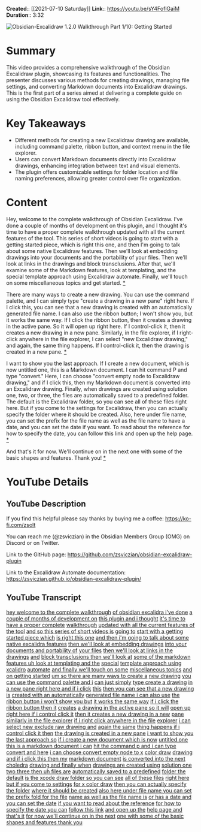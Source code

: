 **Created**:: [[2021-07-10 Saturday]]
**Link**:: https://youtu.be/sY4FoflGaiM
**Duration**:: 3:32

![Obsidian-Excalidraw 1.2.0 Walkthrough Part 1/10:  Getting Started](https://youtu.be/sY4FoflGaiM)

# Summary
This video provides a comprehensive walkthrough of the Obsidian Excalidraw plugin, showcasing its features and functionalities. The presenter discusses various methods for creating drawings, managing file settings, and converting Markdown documents into Excalidraw drawings. This is the first part of a series aimed at delivering a complete guide on using the Obsidian Excalidraw tool effectively.

# Key Takeaways
- Different methods for creating a new Excalidraw drawing are available, including command palette, ribbon button, and context menu in the file explorer.
- Users can convert Markdown documents directly into Excalidraw drawings, enhancing integration between text and visual elements.
- The plugin offers customizable settings for folder location and file naming preferences, allowing greater control over file organization.

# Content
Hey, welcome to the complete walkthrough of Obsidian Excalidraw. I've done a couple of months of development on this plugin, and I thought it's time to have a proper complete walkthrough updated with all the current features of the tool. This series of short videos is going to start with a getting started piece, which is right this one, and then I'm going to talk about some native Excalidraw features. Then we'll look at embedding drawings into your documents and the portability of your files. Then we'll look at links in the drawings and block transclusions. After that, we'll examine some of the Markdown features, look at templating, and the special template approach using Excalidraw automate. Finally, we'll touch on some miscellaneous topics and get started. [* ](https://youtu.be/sY4FoflGaiM?t=0)

There are many ways to create a new drawing. You can use the command palette, and I can simply type "create a drawing in a new pane" right here. If I click this, you can see that a new drawing is created with an automatically generated file name. I can also use the ribbon button; I won't show you, but it works the same way. If I click the ribbon button, then it creates a drawing in the active pane. So it will open up right here. If I control-click it, then it creates a new drawing in a new pane. Similarly, in the file explorer, if I right-click anywhere in the file explorer, I can select "new Excalidraw drawing," and again, the same thing happens. If I control-click it, then the drawing is created in a new pane. [* ](https://youtu.be/sY4FoflGaiM?t=56)

I want to show you the last approach. If I create a new document, which is now untitled one, this is a Markdown document. I can hit command P and type "convert." Here, I can choose "convert empty node to Excalidraw drawing," and if I click this, then my Markdown document is converted into an Excalidraw drawing. Finally, when drawings are created using solution one, two, or three, the files are automatically saved to a predefined folder. The default is the Excalidraw folder, so you can see all of these files right here. But if you come to the settings for Excalidraw, then you can actually specify the folder where it should be created. Also, here under file name, you can set the prefix for the file name as well as the file name to have a date, and you can set the date if you want. To read about the reference for how to specify the date, you can follow this link and open up the help page. [* ](https://youtu.be/sY4FoflGaiM?t=126)

And that's it for now. We'll continue on in the next one with some of the basic shapes and features. Thank you! [* ](https://youtu.be/sY4FoflGaiM?t=205)

# YouTube Details

## YouTube Description

If you find this helpful please say thanks by buying me a coffee: https://ko-fi.com/zsolt

You can reach me (@zsviczian) in the Obsidian Members Group (OMG) on Discord or on Twitter.

Link to the GitHub page: https://github.com/zsviczian/obsidian-excalidraw-plugin

Link to the Excalidraw Automate documentation: https://zsviczian.github.io/obsidian-excalidraw-plugin/

## YouTube Transcript

[hey welcome to the complete walkthrough](https://youtu.be/sY4FoflGaiM?t=0) [of obsidian excalidra i've done](https://youtu.be/sY4FoflGaiM?t=3) [a couple of months of development on](https://youtu.be/sY4FoflGaiM?t=7) [this plugin and i thought](https://youtu.be/sY4FoflGaiM?t=9) [it's time to have a proper complete](https://youtu.be/sY4FoflGaiM?t=10) [walkthrough](https://youtu.be/sY4FoflGaiM?t=13) [updated with all the current features of](https://youtu.be/sY4FoflGaiM?t=14) [the tool](https://youtu.be/sY4FoflGaiM?t=16) [and so this series of short videos is](https://youtu.be/sY4FoflGaiM?t=17) [going to](https://youtu.be/sY4FoflGaiM?t=21) [start with a getting started piece which](https://youtu.be/sY4FoflGaiM?t=22) [is right this one](https://youtu.be/sY4FoflGaiM?t=24) [and then i'm going to talk about some](https://youtu.be/sY4FoflGaiM?t=26) [native excalidra features](https://youtu.be/sY4FoflGaiM?t=29) [then we'll look at embedding drawings](https://youtu.be/sY4FoflGaiM?t=31) [into your documents and portability of](https://youtu.be/sY4FoflGaiM?t=34) [your files](https://youtu.be/sY4FoflGaiM?t=36) [then we'll look at links in the drawings](https://youtu.be/sY4FoflGaiM?t=37) [and](https://youtu.be/sY4FoflGaiM?t=40) [block transclusions then we'll look at](https://youtu.be/sY4FoflGaiM?t=41) [some of the markdown](https://youtu.be/sY4FoflGaiM?t=43) [features uh look at templating and the](https://youtu.be/sY4FoflGaiM?t=44) [special](https://youtu.be/sY4FoflGaiM?t=47) [template approach using xcalidro](https://youtu.be/sY4FoflGaiM?t=48) [automate](https://youtu.be/sY4FoflGaiM?t=51) [and finally we'll touch on some](https://youtu.be/sY4FoflGaiM?t=52) [miscellaneous topics](https://youtu.be/sY4FoflGaiM?t=54) [and on getting started](https://youtu.be/sY4FoflGaiM?t=56) [um so there are many ways to create a](https://youtu.be/sY4FoflGaiM?t=59) [new drawing](https://youtu.be/sY4FoflGaiM?t=62) [you can use the command palette and i](https://youtu.be/sY4FoflGaiM?t=63) [can just simply](https://youtu.be/sY4FoflGaiM?t=66) [type create a drawing](https://youtu.be/sY4FoflGaiM?t=68) [in a new pane right here and if i click](https://youtu.be/sY4FoflGaiM?t=74) [this](https://youtu.be/sY4FoflGaiM?t=77) [then you can see that a new drawing is](https://youtu.be/sY4FoflGaiM?t=77) [created with an automatically](https://youtu.be/sY4FoflGaiM?t=80) [generated file name i can also use](https://youtu.be/sY4FoflGaiM?t=82) [the ribbon button i won't show you but](https://youtu.be/sY4FoflGaiM?t=86) [it works the same way](https://youtu.be/sY4FoflGaiM?t=88) [if i click the ribbon button then it](https://youtu.be/sY4FoflGaiM?t=89) [creates](https://youtu.be/sY4FoflGaiM?t=92) [a drawing in the active pane so it will](https://youtu.be/sY4FoflGaiM?t=92) [open up right here if i control click it](https://youtu.be/sY4FoflGaiM?t=95) [then it creates a new drawing in a new](https://youtu.be/sY4FoflGaiM?t=98) [pane](https://youtu.be/sY4FoflGaiM?t=100) [similarly in the file explorer](https://youtu.be/sY4FoflGaiM?t=102) [if i right click anywhere in the file](https://youtu.be/sY4FoflGaiM?t=105) [explorer](https://youtu.be/sY4FoflGaiM?t=108) [i can select new exclude raw drawing and](https://youtu.be/sY4FoflGaiM?t=109) [again the same](https://youtu.be/sY4FoflGaiM?t=113) [thing happens if i control click it then](https://youtu.be/sY4FoflGaiM?t=114) [the drawing is created in a new pane](https://youtu.be/sY4FoflGaiM?t=116) [i want to show you the last approach so](https://youtu.be/sY4FoflGaiM?t=119) [if i create a new document which is now](https://youtu.be/sY4FoflGaiM?t=121) [untitled one](https://youtu.be/sY4FoflGaiM?t=124) [this is a markdown document i can](https://youtu.be/sY4FoflGaiM?t=126) [hit the command p and i can type](https://youtu.be/sY4FoflGaiM?t=129) [convert and here](https://youtu.be/sY4FoflGaiM?t=133) [i can choose convert empty node to x](https://youtu.be/sY4FoflGaiM?t=137) [color draw](https://youtu.be/sY4FoflGaiM?t=139) [drawing and if i click this then my](https://youtu.be/sY4FoflGaiM?t=140) [markdown document](https://youtu.be/sY4FoflGaiM?t=143) [is converted into the next choledra](https://youtu.be/sY4FoflGaiM?t=145) [drawing and finally when](https://youtu.be/sY4FoflGaiM?t=149) [drawings are created using](https://youtu.be/sY4FoflGaiM?t=152) [solution one two three then uh files are](https://youtu.be/sY4FoflGaiM?t=155) [automatically saved to a predefined](https://youtu.be/sY4FoflGaiM?t=159) [folder the default](https://youtu.be/sY4FoflGaiM?t=162) [is the xcode draw folder so you can see](https://youtu.be/sY4FoflGaiM?t=164) [all of these files](https://youtu.be/sY4FoflGaiM?t=166) [right here but if you come to settings](https://youtu.be/sY4FoflGaiM?t=168) [for x color draw](https://youtu.be/sY4FoflGaiM?t=170) [then you can actually specify the folder](https://youtu.be/sY4FoflGaiM?t=172) [where it should be created](https://youtu.be/sY4FoflGaiM?t=174) [also here under file name you can set](https://youtu.be/sY4FoflGaiM?t=176) [the prefix fold for the file](https://youtu.be/sY4FoflGaiM?t=180) [name as well as the file name is](https://youtu.be/sY4FoflGaiM?t=184) [or has a date and you can set the date](https://youtu.be/sY4FoflGaiM?t=188) [if you want to read about the reference](https://youtu.be/sY4FoflGaiM?t=191) [for how to specify the date you can](https://youtu.be/sY4FoflGaiM?t=194) [follow this link](https://youtu.be/sY4FoflGaiM?t=197) [and open up the](https://youtu.be/sY4FoflGaiM?t=198) [help page and that's it](https://youtu.be/sY4FoflGaiM?t=201) [for now we'll continue on in the next](https://youtu.be/sY4FoflGaiM?t=205) [one with some of the basic](https://youtu.be/sY4FoflGaiM?t=207) [shapes and features thank you](https://youtu.be/sY4FoflGaiM?t=209) 

